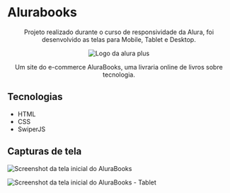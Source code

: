 # Alurabooks
<p align="center">Projeto realizado durante o curso de responsividade da Alura, foi desenvolvido as telas para Mobile, Tablet e Desktop.</p>

<p align="center"> <img src="https://github.com/MonicaHillman/alurabooks/blob/aula05/img/Logo.svg" alt="Logo da alura plus"> </p>
<p align="center">Um site do e-commerce AluraBooks, uma livraria online de livros sobre tecnologia.</p>

## Tecnologias
* HTML
* CSS
* SwiperJS

## Capturas de tela
![Screenshot da tela inicial do AluraBooks](https://imgur.com/6GsjQvJ.png)

![Screenshot da tela inicial do AluraBooks - Tablet](https://uploaddeimagens.com.br/images/004/294/641/original/Layout-Tablet.png?1673447408)
